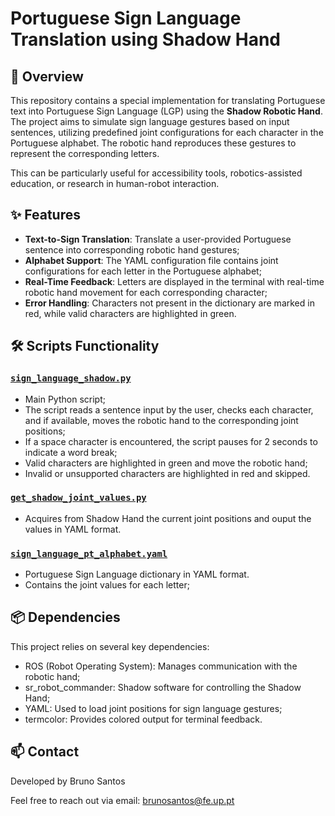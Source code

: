 # Portuguese Sign Language Translation using Shadow Hand

## 📖 Overview

This repository contains a special implementation for translating Portuguese text into Portuguese Sign Language (LGP) using the **Shadow Robotic Hand**. The project aims to simulate sign language gestures based on input sentences, utilizing predefined joint configurations for each character in the Portuguese alphabet. The robotic hand reproduces these gestures to represent the corresponding letters.

This can be particularly useful for accessibility tools, robotics-assisted education, or research in human-robot interaction.


## ✨ Features

- **Text-to-Sign Translation**: Translate a user-provided Portuguese sentence into corresponding robotic hand gestures;
- **Alphabet Support**: The YAML configuration file contains joint configurations for each letter in the Portuguese alphabet;
- **Real-Time Feedback**: Letters are displayed in the terminal with real-time robotic hand movement for each corresponding character;
- **Error Handling**: Characters not present in the dictionary are marked in red, while valid characters are highlighted in green.


## 🛠️ Scripts Functionality

### [`sign_language_shadow.py`](sign_language/src/sign_language_shadow.py)
  - Main Python script;
  - The script reads a sentence input by the user, checks each character, and if available, moves the robotic hand to the corresponding joint positions;
  - If a space character is encountered, the script pauses for 2 seconds to indicate a word break;
  - Valid characters are highlighted in green and move the robotic hand;
  - Invalid or unsupported characters are highlighted in red and skipped.

### [`get_shadow_joint_values.py`](sign_language/scripts/get_shadow_joint_values.py)
  - Acquires from Shadow Hand the current joint positions and ouput the values in YAML format.

### [`sign_language_pt_alphabet.yaml`](sign_language/config/sign_language_pt_alphabet.yaml)
  - Portuguese Sign Language dictionary in YAML format.
  - Contains the joint values for each letter;


## 📦 Dependencies

This project relies on several key dependencies:

  - ROS (Robot Operating System): Manages communication with the robotic hand;
  - sr_robot_commander: Shadow software for controlling the Shadow Hand;
  - YAML: Used to load joint positions for sign language gestures;
  - termcolor: Provides colored output for terminal feedback.

## 📫 Contact

Developed by Bruno Santos

Feel free to reach out via email: brunosantos@fe.up.pt
